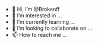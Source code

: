 - 👋 Hi, I’m @Brokenff
- 👀 I’m interested in ...
- 🌱 I’m currently learning ...
- 💞️ I’m looking to collaborate on ...
- 📫 How to reach me ...

<!---
Brokenff/Brokenff is a ✨ special ✨ repository because its `README.md` (this file) appears on your GitHub profile.
You can click the Preview link to take a look at your changes.
--->
